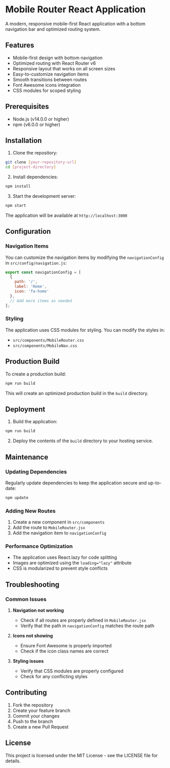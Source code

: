 # Mobile Router React Application

A modern, responsive mobile-first React application with a bottom navigation bar and optimized routing system.

## Features

- Mobile-first design with bottom navigation
- Optimized routing with React Router v6
- Responsive layout that works on all screen sizes
- Easy-to-customize navigation items
- Smooth transitions between routes
- Font Awesome icons integration
- CSS modules for scoped styling

## Prerequisites

- Node.js (v14.0.0 or higher)
- npm (v6.0.0 or higher)

## Installation

1. Clone the repository:
```bash
git clone [your-repository-url]
cd [project-directory]
```

2. Install dependencies:
```bash
npm install
```

3. Start the development server:
```bash
npm start
```

The application will be available at `http://localhost:3000`

## Configuration

### Navigation Items
You can customize the navigation items by modifying the `navigationConfig` in `src/config/navigation.js`:

```javascript
export const navigationConfig = [
  {
    path: '/',
    label: 'Home',
    icon: 'fa-home'
  },
  // Add more items as needed
];
```

### Styling
The application uses CSS modules for styling. You can modify the styles in:
- `src/components/MobileRouter.css`
- `src/components/MobileNav.css`

## Production Build

To create a production build:

```bash
npm run build
```

This will create an optimized production build in the `build` directory.

## Deployment

1. Build the application:
```bash
npm run build
```

2. Deploy the contents of the `build` directory to your hosting service.

## Maintenance

### Updating Dependencies
Regularly update dependencies to keep the application secure and up-to-date:

```bash
npm update
```

### Adding New Routes
1. Create a new component in `src/components`
2. Add the route to `MobileRouter.jsx`
3. Add the navigation item to `navigationConfig`

### Performance Optimization
- The application uses React.lazy for code splitting
- Images are optimized using the `loading="lazy"` attribute
- CSS is modularized to prevent style conflicts

## Troubleshooting

### Common Issues

1. **Navigation not working**
   - Check if all routes are properly defined in `MobileRouter.jsx`
   - Verify that the path in `navigationConfig` matches the route path

2. **Icons not showing**
   - Ensure Font Awesome is properly imported
   - Check if the icon class names are correct

3. **Styling issues**
   - Verify that CSS modules are properly configured
   - Check for any conflicting styles

## Contributing

1. Fork the repository
2. Create your feature branch
3. Commit your changes
4. Push to the branch
5. Create a new Pull Request

## License

This project is licensed under the MIT License - see the LICENSE file for details. 